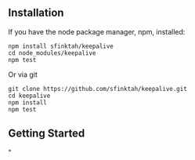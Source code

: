 ## Installation

If you have the node package manager, npm, installed:

```shell
npm install sfinktah/keepalive
cd node_modules/keepalive
npm test
```

Or via git

```shell
git clone https://github.com/sfinktah/keepalive.git
cd keepalive
npm install
npm test
```

## Getting Started 
"
